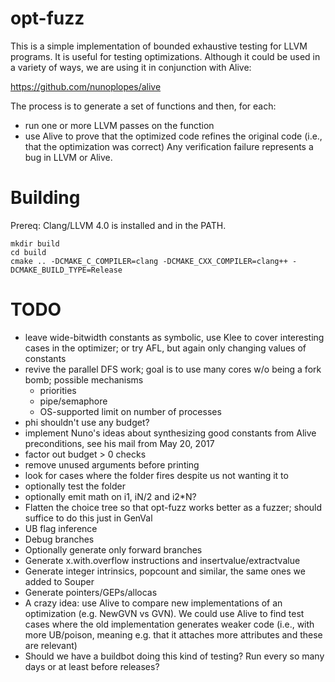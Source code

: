 # opt-fuzz

This is a simple implementation of bounded exhaustive testing for LLVM
programs. It is useful for testing optimizations. Although it could be
used in a variety of ways, we are using it in conjunction with Alive:

  https://github.com/nunoplopes/alive

The process is to generate a set of functions and then, for each:
- run one or more LLVM passes on the function
- use Alive to prove that the optimized code refines the original code (i.e.,
  that the optimization was correct)
Any verification failure represents a bug in LLVM or Alive.

# Building

Prereq: Clang/LLVM 4.0 is installed and in the PATH.

```
mkdir build
cd build
cmake .. -DCMAKE_C_COMPILER=clang -DCMAKE_CXX_COMPILER=clang++ -DCMAKE_BUILD_TYPE=Release
```

# TODO

- leave wide-bitwidth constants as symbolic, use Klee to cover
  interesting cases in the optimizer; or try AFL, but again only
  changing values of constants
- revive the parallel DFS work; goal is to use many cores w/o being a
  fork bomb; possible mechanisms
  * priorities
  * pipe/semaphore
  * OS-supported limit on number of processes
- phi shouldn't use any budget?
- implement Nuno's ideas about synthesizing good constants from Alive preconditions,
  see his mail from May 20, 2017
- factor out budget > 0 checks
- remove unused arguments before printing
- look for cases where the folder fires despite us not wanting it to
- optionally test the folder
- optionally emit math on i1, iN/2 and i2*N?
- Flatten the choice tree so that opt-fuzz works better as a fuzzer;
  should suffice to do this just in GenVal
- UB flag inference
- Debug branches
- Optionally generate only forward branches
- Generate x.with.overflow instructions and insertvalue/extractvalue
- Generate integer intrinsics, popcount and similar, the same ones we
  added to Souper
- Generate pointers/GEPs/allocas
- A crazy idea: use Alive to compare new implementations of an
  optimization (e.g. NewGVN vs GVN). We could use Alive to find test
  cases where the old implementation generates weaker code (i.e., with
  more UB/poison, meaning e.g. that it attaches more attributes and
  these are relevant)
- Should we have a buildbot doing this kind of testing? Run every so
  many days or at least before releases?
